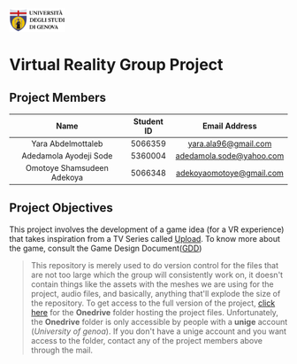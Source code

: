 <a href="https://unige.it/en/">
<img src="images/unige.png" width="20%" height="20%" title="University of Genoa" alt="University of Genoa" >
</a>

# Virtual Reality Group Project

## Project Members

|            Name            | Student ID |      Email Address       |
| :------------------------: | :--------: | :----------------------: |
|     Yara Abdelmottaleb     |  5066359   |  yara.ala96@gmail.com    |
|   Adedamola Ayodeji Sode   |  5360004   | adedamola.sode@yahoo.com |
| Omotoye Shamsudeen Adekoya |  5066348   | adekoyaomotoye@gmail.com |

## Project Objectives

This project involves the development of a game idea (for a VR experience) that takes inspiration from a TV Series called [Upload](https://www.imdb.com/title/tt7826376/). To know more about the game, consult the Game Design Document([GDD](https://docs.google.com/document/d/1s-RS-KIupoKA7JbYUpA-20rCKfIrBCCjWa_8nktlvXc/edit))

> This repository is merely used to do version control for the files that are not too large which the group will consistently work on, it doesn't contain things like the assets with the meshes we are using for the project, audio files, and basically, anything that'll explode the size of the repository. To get access to the full version of the project, [click here](https://unigeit-my.sharepoint.com/:f:/g/personal/s5066348_studenti_unige_it/EnB-jiIiSARBr76yWpTcks4BDYz5ufKvNVGSUhcRoQkccg?e=7FdMy9) for the **Onedrive** folder hosting the project files. Unfortunately, the **Onedrive** folder is only accessible by people with a **unige** account (_University of genoa_). If you don't have a unige account and you want access to the folder, contact any of the project members above through the mail.
